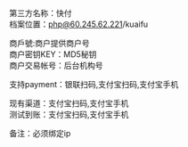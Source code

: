 ﻿第三方名称：快付  
档案位置：php@60.245.62.221/kuaifu  
  
商戶號:商户提供商户号  
商户密钥KEY：MD5秘钥  
商户交易帐号：后台机构号  
  
支持payment：银联扫码,支付宝扫码,支付宝手机 
  
现有渠道：支付宝扫码,支付宝手机  
测试到账：支付宝扫码,支付宝手机   
  
备注：必须绑定ip  